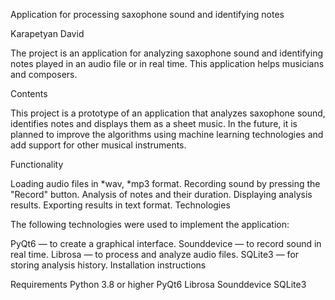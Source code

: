 Application for processing saxophone sound and identifying notes

Karapetyan David

The project is an application for analyzing saxophone sound and identifying notes played in an audio file or in real time. This application helps musicians and composers.

Contents

This project is a prototype of an application that analyzes saxophone sound, identifies notes and displays them as a sheet music. In the future, it is planned to improve the algorithms using machine learning technologies and add support for other musical instruments.

Functionality

Loading audio files in *wav, *mp3 format.
Recording sound by pressing the "Record" button.
Analysis of notes and their duration.
Displaying analysis results.
Exporting results in text format.
Technologies

The following technologies were used to implement the application:

PyQt6 — to create a graphical interface.
Sounddevice — to record sound in real time.
Librosa — to process and analyze audio files.
SQLite3 — for storing analysis history.
Installation instructions

Requirements
Python 3.8 or higher
PyQt6
Librosa
Sounddevice
SQLite3
